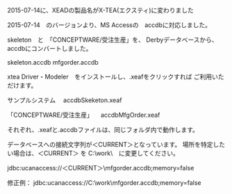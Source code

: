 2015-07-14に、XEADの製品名がX-TEA(エクスティ)に変わりました

2015-07-14　のバージョンより、MS Accessの　accdbに対応しました。

skeleton　と　「CONCEPTWARE/受注生産」を、
Derbyデータベースから、accdbにコンバートしました。

skeleton.accdb
mfgorder.accdb


xtea Driver・Modeler　をインストールし、.xeafをクリックすれば
ご利用いただけます。

サンプルシステム
　accdbSkeketon.xeaf

「CONCEPTWARE/受注生産」
　accdbMfgOrder.xeaf


それぞれ、.xeafと.accdbファイルは、同じフォルダ内で動作します。

データベースへの接続文字列が＜CURRENT＞となっています。
場所を特定したい場合は、＜CURRENT＞ を C:\work\　に変更してください。

jdbc:ucanaccess://＜CURRENT＞\mfgorder.accdb;memory=false

修正例：
jdbc:ucanaccess://C:\work\mfgorder.accdb;memory=false
